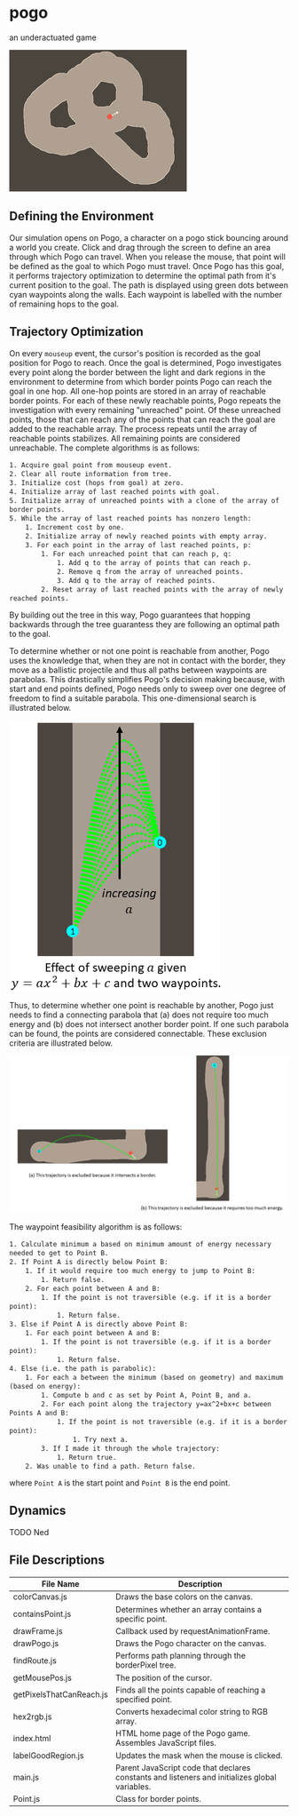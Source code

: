 # pogo
an underactuated game

![it's pronounced "geoff"](images/readme.gif)

## Defining the Environment
Our simulation opens on Pogo, a character on a pogo stick bouncing around a world you create. Click and drag through the screen to define an area through which Pogo can travel. When you release the mouse, that point will be defined as the goal to which Pogo must travel. Once Pogo has this goal, it performs trajectory optimization to determine the optimal path from it's current position to the goal. The path is displayed using green dots between cyan waypoints along the walls. Each waypoint is labelled with the number of remaining hops to the goal.

## Trajectory Optimization
On every `mouseup` event, the cursor's position is recorded as the goal position for Pogo to reach. Once the goal is determined, Pogo investigates every point along the border between the light and dark regions in the environment to determine from which border points Pogo can reach the goal in one hop. All one-hop points are stored in an array of reachable border points. For each of these newly reachable points, Pogo repeats the investigation with every remaining "unreached" point. Of these unreached points, those that can reach any of the points that can reach the goal are added to the reachable array. The process repeats until the array of reachable points stabilizes. All remaining points are considered unreachable. The complete algorithms is as follows:
```
1. Acquire goal point from mouseup event.
2. Clear all route information from tree.
3. Initialize cost (hops from goal) at zero.
4. Initialize array of last reached points with goal.
5. Initialize array of unreached points with a clone of the array of border points.
5. While the array of last reached points has nonzero length:
	1. Increment cost by one.
	2. Initialize array of newly reached points with empty array.
	3. For each point in the array of last reached points, p:
		1. For each unreached point that can reach p, q:
			1. Add q to the array of points that can reach p.
			2. Remove q from the array of unreached points.
			3. Add q to the array of reached points.
		2. Reset array of last reached points with the array of newly reached points.
```
By building out the tree in this way, Pogo guarantees that hopping backwards through the tree guarantess they are following an optimal path to the goal.

To determine whether or not one point is reachable from another, Pogo uses the knowledge that, when they are not in contact with the border, they move as a ballistic projectile and thus all paths between waypoints are parabolas. This drastically simplifies Pogo's decision making because, with start and end points defined, Pogo needs only to sweep over one degree of freedom to find a suitable parabola. This one-dimensional search is illustrated below.

![The effect of sweeping a](images/a_sweep.png)

Thus, to determine whether one point is reachable by another, Pogo just needs to find a connecting parabola that (a) does not require too much energy and (b) does not intersect another border point. If one such parabola can be found, the points are considered connectable. These exclusion criteria are illustrated below.

![Exclusion criteria](images/exclusions.png)

The waypoint feasibility algorithm is as follows:
```
1. Calculate minimum a based on minimum amount of energy necessary needed to get to Point B.
2. If Point A is directly below Point B:
	1. If it would require too much energy to jump to Point B:
		1. Return false.
	2. For each point between A and B:
		1. If the point is not traversible (e.g. if it is a border point):
			1. Return false.
3. Else if Point A is directly above Point B:
	1. For each point between A and B:
		1. If the point is not traversible (e.g. if it is a border point):
			1. Return false.
4. Else (i.e. the path is parabolic):
	1. For each a between the minimum (based on geometry) and maximum (based on energy):
		1. Compute b and c as set by Point A, Point B, and a.
		2. For each point along the trajectory y=ax^2+bx+c between Points A and B:
			1. If the point is not traversible (e.g. if it is a border point):
				1. Try next a.
		3. If I made it through the whole trajectory:
			1. Return true.
	2. Was unable to find a path. Return false.
```
where `Point A` is the start point and `Point B` is the end point.

## Dynamics
TODO Ned

## File Descriptions
| File Name | Description |
| --------- | ----------- |
| colorCanvas.js | Draws the base colors on the canvas. |
| containsPoint.js | Determines whether an array contains a specific point. |
| drawFrame.js | Callback used by requestAnimationFrame. |
| drawPogo.js | Draws the Pogo character on the canvas. |
| findRoute.js | Performs path planning through the borderPixel tree. |
| getMousePos.js | The position of the cursor. |
| getPixelsThatCanReach.js | Finds all the points capable of reaching a specified point. |
| hex2rgb.js | Converts hexadecimal color string to RGB array. |
| index.html | HTML home page of the Pogo game. Assembles JavaScript files. |
| labelGoodRegion.js | Updates the mask when the mouse is clicked. |
| main.js | Parent JavaScript code that declares constants and listeners and initializes global variables. |
| Point.js | Class for border points. |